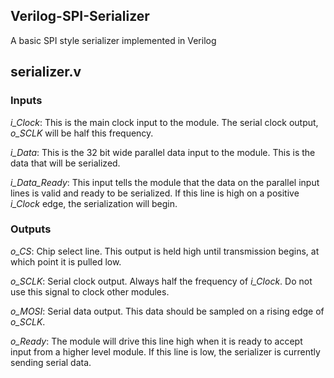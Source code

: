 ## Verilog-SPI-Serializer
A basic SPI style serializer implemented in Verilog

## serializer.v

### Inputs
*i_Clock*: This is the main clock input to the module. The serial clock output, *o_SCLK* will be half this frequency.

*i_Data*: This is the 32 bit wide parallel data input to the module. This is the data that will be serialized.

*i_Data_Ready*: This input tells the module that the data on the parallel input lines is valid and ready to be serialized. If this line is high on a positive *i_Clock* edge, the serialization will begin.

### Outputs
*o_CS*: Chip select line. This output is held high until transmission begins, at which point it is pulled low.

*o_SCLK*: Serial clock output. Always half the frequency of *i_Clock*. Do not use this signal to clock other modules.

*o_MOSI*: Serial data output. This data should be sampled on a rising edge of *o_SCLK*.

*o_Ready*: The module will drive this line high when it is ready to accept input from a higher level module. If this line is low, the serializer is currently sending serial data.
